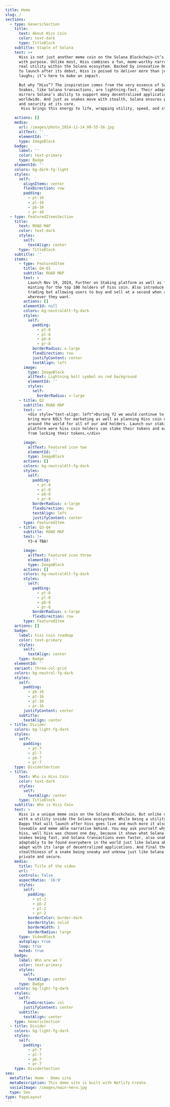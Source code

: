 ```yaml
---
title: Home
slug: /
sections:
  - type: GenericSection
    title:
      text: About Hiss Coin
      color: text-dark
      type: TitleBlock
    subtitle: Staple of Solana
    text: >+
      Hiss is not just another meme coin on the Solana Blockchain—it’s a coin
      with purpose. Unlike most, Hiss combines a fun, meme-worthy narrative with
      real utility within the Solana ecosystem. Backed by innovative DApps set
      to launch after its debut, Hiss is poised to deliver more than just
      laughs; it’s here to make an impact.

      But why “Hiss”? The inspiration comes from the very essence of Solana.
      Snakes, like Solana transactions, are lightning-fast. Their adaptability
      mirrors Solana’s ability to support many decentralized applications
      worldwide. And just as snakes move with stealth, Solana ensures privacy
      and security at its core.
       Hiss brings this energy to life, wrapping utility, speed, and stealth in a narrative that’s both relatable and meme able. It’s not just a coin—it’s a movement that showcases the best of what Solana has to offer.

    actions: []
    media:
      url: /images/photo_2024-11-14_08-55-56.jpg
      altText: ''
      elementId: ''
      type: ImageBlock
    badge:
      label: ''
      color: text-primary
      type: Badge
    elementId: ''
    colors: bg-dark-fg-light
    styles:
      self:
        alignItems: center
        flexDirection: row
        padding:
          - pt-16
          - pl-16
          - pb-16
          - pr-16
  - type: FeaturedItemsSection
    title:
      text: ROAD MAP
      color: text-dark
      styles:
        self:
          textAlign: center
      type: TitleBlock
    subtitle: ''
    items:
      - type: FeaturedItem
        title: Q4-Q1
        subtitle: ROAD MAP
        text: >
          Launch Nov 19, 2024, Further on Staking platform as well as free NFT
          minting for the top 100 holders of hiss coin. Also introduce our Hiss
          trading bot allowing users to buy and sell at a second when and
          wherever they want.
        actions: []
        elementId: null
        colors: bg-neutralAlt-fg-dark
        styles:
          self:
            padding:
              - pt-8
              - pl-8
              - pb-8
              - pr-8
            borderRadius: x-large
            flexDirection: row
            justifyContent: center
            textAlign: left
        image:
          type: ImageBlock
          altText: Lightning bolt symbol on red background
          elementId: ''
          styles:
            self:
              borderRadius: x-large
      - title: Q2
        subtitle: ROAD MAP
        text: >+
          <div style="text-align: left">During Y2 we would continue to push and
          bring more KOLS for marketing as well as planning Hiss coin events
          around the world for all of our and holders. Launch our staking
          platform were hiss coin holders can stake their tokens and earn yield
          from locking their tokens.</div>

        image:
          altText: Featured icon two
          elementId: ''
          type: ImageBlock
        actions: []
        colors: bg-neutralAlt-fg-dark
        styles:
          self:
            padding:
              - pt-8
              - pl-8
              - pb-8
              - pr-8
            borderRadius: x-large
            flexDirection: row
            textAlign: left
            justifyContent: center
        type: FeaturedItem
      - title: Q3-Q4
        subtitle: ROAD MAP
        text: |+
          Y3-4 TBA!

        image:
          altText: Featured icon three
          elementId: ''
          type: ImageBlock
        actions: []
        colors: bg-neutralAlt-fg-dark
        styles:
          self:
            padding:
              - pt-8
              - pl-8
              - pb-8
              - pr-8
            borderRadius: x-large
            flexDirection: row
        type: FeaturedItem
    actions: []
    badge:
      label: hiss coin roadmap
      color: text-primary
      styles:
        self:
          textAlign: center
      type: Badge
    elementId: ''
    variant: three-col-grid
    colors: bg-neutral-fg-dark
    styles:
      self:
        padding:
          - pb-16
          - pt-16
          - pl-16
          - pr-16
        justifyContent: center
      subtitle:
        textAlign: center
  - title: Divider
    colors: bg-light-fg-dark
    styles:
      self:
        padding:
          - pt-7
          - pl-7
          - pb-7
          - pr-7
    type: DividerSection
  - title:
      text: Who is Hiss Coin
      color: text-dark
      styles:
        self:
          textAlign: center
      type: TitleBlock
    subtitle: Who is Hiss Coin
    text: >
      Hiss is a unique meme coin on the Solana Blockchain, But unlike others
      with a utility inside the Solana ecosystem. While being a utility with
      Dapps that will launch after hiss goes live and much more it also has a
      loveable and meme able narrative behind. You may ask yourself why we chose
      hiss, well hiss was chosen one day, because it shows what Solana truly is,
      snakes being fast, and Solana transactions even faster, also snakes
      adaptably to be found everywhere in the world just like Solana ability to
      adapt with its large of decentralized applications. And final the
      stealthiness of a snake being sneaky and unknow just like Solana that is
      private and secure.
    media:
      title: Title of the video
      url: ''
      controls: false
      aspectRatio: '16:9'
      styles:
        self:
          padding:
            - pt-2
            - pb-2
            - pl-2
            - pr-2
          borderColor: border-dark
          borderStyle: solid
          borderWidth: 1
          borderRadius: large
      type: VideoBlock
      autoplay: true
      loop: true
      muted: true
    badge:
      label: Who are we ?
      color: text-primary
      styles:
        self:
          textAlign: center
      type: Badge
    colors: bg-light-fg-dark
    styles:
      self:
        flexDirection: col
        justifyContent: center
      subtitle:
        textAlign: center
    type: GenericSection
  - title: Divider
    colors: bg-light-fg-dark
    styles:
      self:
        padding:
          - pt-7
          - pl-7
          - pb-7
          - pr-7
    type: DividerSection
seo:
  metaTitle: Home - Demo site
  metaDescription: This demo site is built with Netlify Create.
  socialImage: /images/main-hero.jpg
  type: Seo
type: PageLayout
---
```

